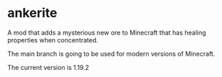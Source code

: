 # ankerite
A mod that adds a mysterious new ore to Minecraft that has healing properties when concentrated.

The main branch is going to be used for modern versions of Minecraft.

The current version is 1.19.2
